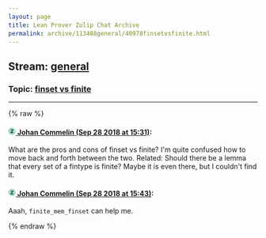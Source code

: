 ```yaml
---
layout: page
title: Lean Prover Zulip Chat Archive 
permalink: archive/113488general/40978finsetvsfinite.html
---
```


## Stream: [general](index.html)
### Topic: [finset vs finite](40978finsetvsfinite.html)

---


{% raw %}
#### [![Click to go to Zulip](../../assets/img/zulip2.png) Johan Commelin (Sep 28 2018 at 15:31)](https://leanprover.zulipchat.com/#narrow/stream/113488-general/topic/finset%20vs%20finite/near/134824142):
What are the pros and cons of finset vs finite? I'm quite confused how to move back and forth between the two. Related: Should there be a lemma that every set of a fintype is finite? Maybe it is even there, but I couldn't find it.

#### [![Click to go to Zulip](../../assets/img/zulip2.png) Johan Commelin (Sep 28 2018 at 15:43)](https://leanprover.zulipchat.com/#narrow/stream/113488-general/topic/finset%20vs%20finite/near/134824963):
Aaah, `finite_mem_finset` can help me.


{% endraw %}
